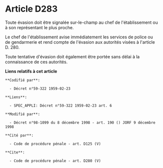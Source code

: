 # Article D283

Toute évasion doit être signalée sur-le-champ au chef de l'établissement ou à son représentant le plus proche. 

Le chef de l'établissement avise immédiatement les services de police ou de gendarmerie et rend compte de l'évasion aux
autorités visées à l'article D. 280. 

Toute tentative d'évasion doit également être portée sans délai à la connaissance de ces autorités.

**Liens relatifs à cet article**

	**Codifié par**:

	  - Décret n°59-322 1959-02-23

	**Liens**:

	  - SPEC_APPLI: Décret n°59-322 1959-02-23 art. 6

	**Modifié par**:

	  - Décret n°98-1099 du 8 décembre 1998 - art. 190 () JORF 9 décembre 1998

	**Cité par**:

	  - Code de procédure pénale - art. D125 (V)

	**Cite**:

	  - Code de procédure pénale - art. D280 (V)
